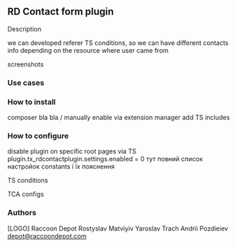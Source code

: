 ## RD Contact form plugin ##
Description

we can developed referer TS conditions, so we can have different contacts info depending on the resource where user came from

screenshots

### Use cases ###

### How to install ###
composer bla bla / manually
enable via extension manager
add TS includes


### How to configure ###
disable plugin on specific root pages via TS plugin.tx_rdcontactplugin.settings.enabled = 0
тут повний список настройок constants і їх пояснення

TS conditions

TCA configs


### Authors ###
[LOGO]
Raccoon Depot
Rostyslav Matviyiv
Yaroslav Trach
Andrii Pozdieiev
depot@raccoondepot.com